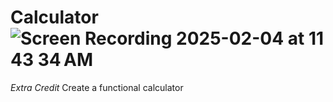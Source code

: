 # Calculator![Screen Recording 2025-02-04 at 11 43 34 AM](https://github.com/user-attachments/assets/a68656fd-fc40-4bc6-8640-0c090cfefed5)
*Extra Credit*
Create a functional calculator

